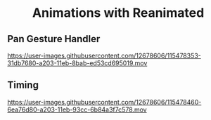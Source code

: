 <p align="center">
  <h1 align="center">Animations with Reanimated</h1>
  <!--<h3 align="center">...</h3>-->
</p>

## Pan Gesture Handler

https://user-images.githubusercontent.com/12678606/115478353-31db7680-a203-11eb-8bab-ed53cd695019.mov

## Timing

https://user-images.githubusercontent.com/12678606/115478460-6ea76d80-a203-11eb-93cc-6b84a3f7c578.mov









